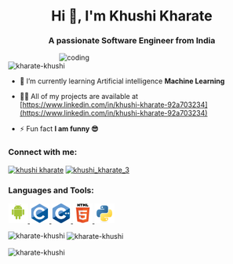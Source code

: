 <h1 align="center">Hi 👋, I'm Khushi Kharate</h1>
<h3 align="center">A passionate Software Engineer from India</h3>

<img align="right" alt="coding" width="400" src="https://i.pinimg.com/originals/e7/26/c7/e726c74ac081eed50feee1433d12c998.gif">

<p align="left"> <img src="https://komarev.com/ghpvc/?username=kharate-khushi&label=Profile%20views&color=0e75b6&style=flat" alt="kharate-khushi" /> </p>

- 🌱 I’m currently learning Artificial intelligence **Machine Learning**

- 👨‍💻 All of my projects are available at [https://www.linkedin.com/in/khushi-kharate-92a703234](https://www.linkedin.com/in/khushi-kharate-92a703234)

- ⚡ Fun fact **I am funny 😎**

<h3 align="left">Connect with me:</h3>
<p align="left">
<a href="https://linkedin.com/in/khushi kharate" target="blank"><img align="center" src="https://raw.githubusercontent.com/rahuldkjain/github-profile-readme-generator/master/src/images/icons/Social/linked-in-alt.svg" alt="khushi kharate" height="30" width="40" /></a>
<a href="https://instagram.com/khushi_kharate_3" target="blank"><img align="center" src="https://raw.githubusercontent.com/rahuldkjain/github-profile-readme-generator/master/src/images/icons/Social/instagram.svg" alt="khushi_kharate_3" height="30" width="40" /></a>
</p>

<h3 align="left">Languages and Tools:</h3>
<p align="left"> <a href="https://developer.android.com" target="_blank" rel="noreferrer"> <img src="https://raw.githubusercontent.com/devicons/devicon/master/icons/android/android-original-wordmark.svg" alt="android" width="40" height="40"/> </a> <a href="https://www.cprogramming.com/" target="_blank" rel="noreferrer"> <img src="https://raw.githubusercontent.com/devicons/devicon/master/icons/c/c-original.svg" alt="c" width="40" height="40"/> </a> <a href="https://www.w3schools.com/cpp/" target="_blank" rel="noreferrer"> <img src="https://raw.githubusercontent.com/devicons/devicon/master/icons/cplusplus/cplusplus-original.svg" alt="cplusplus" width="40" height="40"/> </a> <a href="https://www.w3.org/html/" target="_blank" rel="noreferrer"> <img src="https://raw.githubusercontent.com/devicons/devicon/master/icons/html5/html5-original-wordmark.svg" alt="html5" width="40" height="40"/> </a> <a href="https://www.python.org" target="_blank" rel="noreferrer"> <img src="https://raw.githubusercontent.com/devicons/devicon/master/icons/python/python-original.svg" alt="python" width="40" height="40"/> </a> </p>

<p><img align="left" src="https://github-readme-stats.vercel.app/api/top-langs?username=kharate-khushi&show_icons=true&locale=en&layout=compact" alt="kharate-khushi" /></p>

<p>&nbsp;<img align="center" src="https://github-readme-stats.vercel.app/api?username=kharate-khushi&show_icons=true&locale=en" alt="kharate-khushi" /></p>

<p><img align="center" src="https://github-readme-streak-stats.herokuapp.com/?user=kharate-khushi&" alt="kharate-khushi" /></p>
